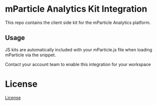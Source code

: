 # mParticle Analytics Kit Integration
This repo contains the client side kit for the mParticle Analytics platform.

## Usage
JS kits are automatically included with your mParticle.js file when loading mParticle via the snippet.

Contact your account team to enable this integration for your workspace 

# License
[License](https://www.apache.org/licenses/LICENSE-2.0)
